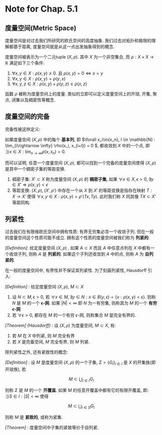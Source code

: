 # Note for Chap. 5.1

## 度量空间(Metric Space)

度量空间是对过去我们所研究的欧氏空间的高度抽象. 我们过去对拓扑和极限的理解都基于距离, 度量空间就是从这一点出发抽象得到的概念.

度量空间被表示为一个二元tuple $(X, \rho)$. 其中 $X$ 为一个非空集合, 而 $\rho : X\times X\rightarrow \mathbb{R}$ 满足如下三个条件:
1.  $\forall x, y \in X: \rho(x,y) \geq 0.$ 且 $\rho(x,y)=0 \Leftrightarrow x= y$
2.  $\forall x,y\in X: \rho(x,y) = \rho(y,x)$
3.  $\forall x,y,z\in X: \rho(x,y) +\rho(y,z) \geq \rho(x,z)$

函数 $\rho$ 被称为度量空间上的度量. 类似的立即可以定义度量空间上的开球, 开集, 聚点, 闭集以及稠密性等概念. 

## 度量空间的完备

完备性被这样定义:

如果度量空间 $(X,\rho)$ 中的每个 **基本列**, 即 $\forall x_i\in\{x_n\}, l \in \mathbb{N} : \lim_{i\rightarrow \infty} \rho(x_i, x_{i+l}) = 0 $, 都收敛到 $X$ 中的一个点, 即 $\exists x\in X: \lim_{n\rightarrow\infty} \rho(x,x_n) = 0$. 

而可以证明, 任意一个度量空间 $(X,\rho)$, 都可以找到一个完备的度量空间使得 $(X,\rho)$ 是其中一个稠密子集的等距变换.
1.  稠密子集: $X'\subset X$ 称为度量空间 $(X,\rho)$ 的 **稠密子集**, 如果 $\forall x\in X, \epsilon\gt 0, \exists y \in X'\Rightarrow \rho(x,y)\lt \epsilon$ 
2.  等距变换: $(X,\rho), (X',\rho')$ 中存在一个从 $X$ 到 $X'$ 的等距变换是指存在映射 $T:X\rightarrow X'$ 使得 $\forall x, y \in X: \rho(x,y) = \rho'(Tx,Ty)$. 此时我们称 $X$ 同其像 $TX\subset X'$ 等距同构.

## 列紧性

过去我们在有限维欧氏空间中拥有性质: 有界无穷集必含一个收敛子列. 但在一般的度量空间这个性质可能不成立. 拥有这个性质的度量空间被我们称为 **列紧的**:

_[Definition]_: 给定度量空间 $(X,\rho)$ , 如果 $A\subset X$ 而且 $A$ 中任意点列在 $X$ 中都有一个收敛子列, 则称 $A$ 是 **列紧的**. 如果这个子列还收敛到 $A$ 中的点, 则称 $A$ 为 **自列紧的**. 

在一般的度量空间中, 有界性并不保证其列紧性. 为了刻画列紧性, Hausdorff 引入:

_[Definition]_ : 给定度量空间 $(X,\rho)$, $M\subset X$

1.  设 $N\subset M, \epsilon \gt 0$, 若 $\forall x \in M, \exists y \in N : x\in B(y,\epsilon) = \{x: \rho(x,y)\lt \epsilon\}$. 则称 $N$ 是 $M$ 的一个 **$\epsilon$-网**. 如果 $|N|\lt \infty$ 即 $N$ 为一有穷集, 则称其为 $M$ 的一个 **有穷$\epsilon$-网**
2.  若 $\forall \epsilon \gt 0$, 都存在 $M$ 的一个有穷 $\epsilon$-网, 则称集合 $M$ 是完全有界的.

_[Theorem] (Hausdorff)_ : 设 $(X,\rho)$ 为度量空间, $M\subset X$, 有:
1.  若 $M$ 在 $X$ 中列紧, 则 $M$ 完全有界
2.  若 $X$ 是完备空间, $M$ 完全有界, 则 $M$ 列紧.

除列紧性之外, 还有紧致性的概念:

_[Definition]_ : 设 $M$ 是度量空间 $(X,\rho)$ 的一个子集, $\Sigma = \{G_l\}_{l\in I}$ 是 $X$ 的开集族(即开球族), 若

$$
M\subset \bigcup_{l\in I} G_l
$$

则称 $\Sigma$ 是 $M$ 的一个 **开覆盖**. 如果 $M$ 的任意开覆盖中都有它的有限开覆盖, 即: $\exists S\in I: |S|\lt \infty$ 使得

$$
M \subset \bigcup_{l\in S} G_l
$$

则称 $M$ 是 **紧致的**, 或称为紧集.

_[Theorem]_ : 度量空间中子集的紧致等价于自列紧. 